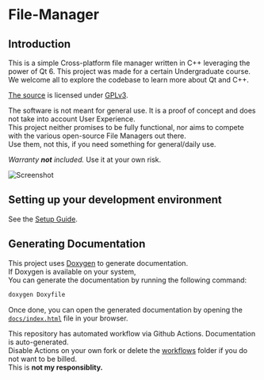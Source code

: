 # File-Manager

## Introduction

This is a simple Cross-platform file manager written in C++ leveraging the power of Qt 6. This project was made for a certain Undergraduate course.  
We welcome all to explore the codebase to learn more about Qt and C++.

[The source](https://github.com/kitswas/File-Manager) is licensed under [GPLv3](https://github.com/kitswas/File-Manager/blob/main/LICENSE.TXT).

The software is not meant for general use. It is a proof of concept and does not take into account User Experience.  
This project neither promises to be fully functional, nor aims to compete with the various open-source File Managers out there.  
Use them, not this, if you need something for general/daily use.

*Warranty **not** included.* Use it at your own risk.

![Screenshot](https://user-images.githubusercontent.com/90329875/223802253-d5cec233-98b5-4a3c-9b9e-64f9612c436e.png)

## Setting up your development environment

See the [Setup Guide](Setup_Guide.md).

## Generating Documentation

This project uses [Doxygen](https://www.doxygen.nl/index.html) to generate documentation.  
If Doxygen is available on your system,  
You can generate the documentation by running the following command:

```bash
doxygen Doxyfile
```

Once done, you can open the generated documentation by opening the [`docs/index.html`](docs/index.html) file in your browser.

This repository has automated workflow via Github Actions. Documentation is auto-generated.  
Disable Actions on your own fork or delete the [workflows](./.github/workflows) folder if you do not want to be billed.  
This is **not my responsiblity.**
